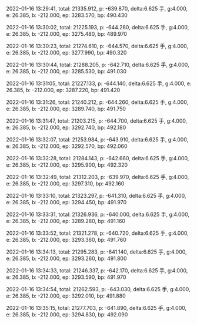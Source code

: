2022-01-16 13:29:41, total: 21335.912, p: -639.870, delta:6.625 手, g:4.000, e: 26.385, b: -212.000, ep: 3283.570, bp: 490.430

2022-01-16 13:30:02, total: 21225.193, p: -644.280, delta:6.625 手, g:4.000, e: 26.385, b: -212.000, ep: 3275.480, bp: 489.970

2022-01-16 13:30:23, total: 21274.610, p: -644.570, delta:6.625 手, g:4.000, e: 26.385, b: -212.000, ep: 3277.990, bp: 490.320

2022-01-16 13:30:44, total: 21288.205, p: -642.710, delta:6.625 手, g:4.000, e: 26.385, b: -212.000, ep: 3285.530, bp: 491.030

2022-01-16 13:31:05, total: 21227.133, p: -644.140, delta:6.625 手, g:4.000, e: 26.385, b: -212.000, ep: 3287.220, bp: 491.420

2022-01-16 13:31:26, total: 21240.212, p: -644.260, delta:6.625 手, g:4.000, e: 26.385, b: -212.000, ep: 3289.740, bp: 491.750

2022-01-16 13:31:47, total: 21203.215, p: -644.700, delta:6.625 手, g:4.000, e: 26.385, b: -212.000, ep: 3292.740, bp: 492.180

2022-01-16 13:32:07, total: 21253.984, p: -643.910, delta:6.625 手, g:4.000, e: 26.385, b: -212.000, ep: 3292.570, bp: 492.060

2022-01-16 13:32:28, total: 21284.143, p: -642.660, delta:6.625 手, g:4.000, e: 26.385, b: -212.000, ep: 3295.900, bp: 492.320

2022-01-16 13:32:49, total: 21312.203, p: -639.970, delta:6.625 手, g:4.000, e: 26.385, b: -212.000, ep: 3297.310, bp: 492.160

2022-01-16 13:33:10, total: 21323.297, p: -641.310, delta:6.625 手, g:4.000, e: 26.385, b: -212.000, ep: 3294.450, bp: 491.970

2022-01-16 13:33:31, total: 21326.936, p: -640.000, delta:6.625 手, g:4.000, e: 26.385, b: -212.000, ep: 3289.280, bp: 491.160

2022-01-16 13:33:52, total: 21321.278, p: -640.720, delta:6.625 手, g:4.000, e: 26.385, b: -212.000, ep: 3293.360, bp: 491.760

2022-01-16 13:34:13, total: 21295.283, p: -641.140, delta:6.625 手, g:4.000, e: 26.385, b: -212.000, ep: 3293.260, bp: 491.800

2022-01-16 13:34:33, total: 21246.337, p: -642.170, delta:6.625 手, g:4.000, e: 26.385, b: -212.000, ep: 3293.590, bp: 491.970

2022-01-16 13:34:54, total: 21262.593, p: -643.030, delta:6.625 手, g:4.000, e: 26.385, b: -212.000, ep: 3292.010, bp: 491.880

2022-01-16 13:35:15, total: 21277.703, p: -641.890, delta:6.625 手, g:4.000, e: 26.385, b: -212.000, ep: 3294.830, bp: 492.090